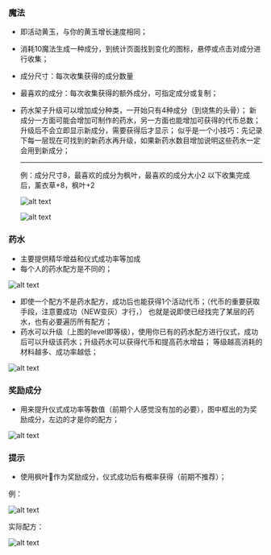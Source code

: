 ### 魔法

*   即活动黄玉，与你的黄玉增长速度相同；
*   消耗10魔法生成一种成分，到统计页面找到变化的图标，悬停或点击对成分进行收集；
*   成分尺寸：每次收集获得的成分数量
*   最喜欢的成分：每次收集获得的额外成分，可指定成分或复制；
*   药水架子升级可以增加成分种类，一开始只有4种成分（到烧焦的头骨）；
    新成分一方面可能会增加可制作的药水，另一方面也能增加可获得的代币总数；
    升级后不会立即显示新成分，需要获得后才显示；
    似乎是一个小技巧：先记录下每一层现在可找到的新药水再升级，如果新药水数目增加说明这些药水一定会用到新成分；<hr/>

    例：成分尺寸8，最喜欢的成分为枫叶，最喜欢的成分大小2
    以下收集完成后，薰衣草+8，枫叶+2

    ![alt text](../../public/img/event/nighthunt/成分收集前.png)

    ![alt text](../../public/img/event/nighthunt/成分收集后.png)


### 药水

*   主要提供精华增益和仪式成功率等加成
*   每个人的药水配方是不同的；

![alt text](../../public/img/event/nighthunt/药水（升级前）.png)

*   即使一个配方不是药水配方，成功后也能获得1个活动代币；（代币的重要获取手段，注意要成功（NEW变灰）才行，）
    也就是说即使已经找完了某层的药水，也有必要遍历所有配方；
*   药水可以升级（上图的level即等级），使用你已有的药水配方进行仪式，成功后可以升级该药水；升级药水可以获得代币和提高药水增益；
    等级越高消耗的材料越多、成功率越低；

![alt text](../../public/img/event/nighthunt/夜间狩猎_药水升级.png)

### 奖励成分

*   用来提升仪式成功率等数值（前期个人感觉没有加的必要），图中框出的为奖励成分，左边的才是你的配方；

![alt text](../../public/img/event/nighthunt/夜间狩猎_奖励成分.png)

### 提示

*   使用枫叶🍁作为奖励成分，仪式成功后有概率获得（前期不推荐）；

例：

![alt text](../../public/img/event/nighthunt/夜间狩猎hint.png)

实际配方：

![alt text](../../public/img/event/nighthunt/完成hint1.png)